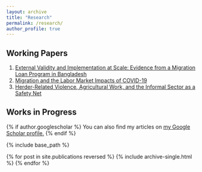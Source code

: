 ```yaml
---
layout: archive
title: "Research"
permalink: /research/
author_profile: true
---
```


## Working Papers

  1. [External Validity and Implementation at Scale: Evidence from a Migration Loan Program in Bangladesh](https://github.com/harrisonwmitchell/harrisonwmitchell.github.io/files/Paper_NLS_Evaluation.pdf)
  2. [Migration and the Labor Market Impacts of COVID-19](https://github.com/harrisonwmitchell/harrisonwmitchell.github.io/blob/master/files/Paper_COVID_Migration.pdf)
  3. [Herder-Related Violence, Agricultural Work, and the Informal Sector as a Safety Net](https://github.com/harrisonwmitchell/harrisonwmitchell.github.io/blob/master/files/hrv_informality.pdf)

## Works in Progress

{% if author.googlescholar %}
  You can also find my articles on <u><a href="{{author.googlescholar}}">my Google Scholar profile</a>.</u>
{% endif %}

{% include base_path %}

{% for post in site.publications reversed %}
  {% include archive-single.html %}
{% endfor %}
